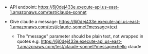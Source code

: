 - API endpoint: https://6j0dej433e.execute-api.us-east-1.amazonaws.com/test/claude-sonnet

- Give claude a message: https://6j0dej433e.execute-api.us-east-1.amazonaws.com/test/claude-sonnet?message=text
  - The "message" parameter should be plain text, not wrapped in quotes e.g.
    <span>https://6j0dej433e.execute-api.us-east-1.amazonaws.com/test/claude-sonnet?message=hello claude</span>

